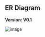 ## ER Diagram

**Version: V0.1**

![image](https://github.com/user-attachments/assets/439b16b4-18aa-4466-a13a-0845d240040f)
